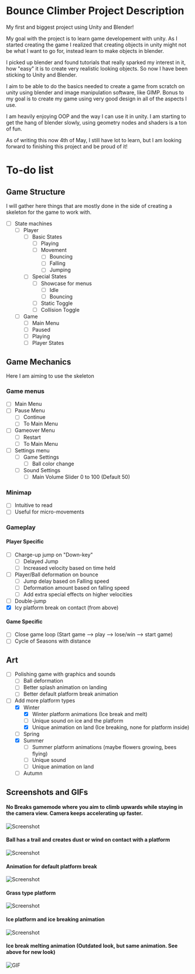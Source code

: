 # Bounce Climber Project Description

My first and biggest project using Unity and Blender!

My goal with the project is to learn game developement with unity. As I started creating the game I realized that creating objects in unity might not be what I want to go for, instead learn to make objects in blender.

I picked up blender and found tutorials that really sparked my interest in it, how "easy" it is to create very realistic looking objects. So now I have been sticking to Unity and Blender.

I aim to be able to do the basics needed to create a game from scratch on unity using blender and image manipulation software, like GIMP. Bonus to my goal is to create my game using very good design in all of the aspects I use.

I am heavily enjoying OOP and the way I can use it in unity. I am starting to get the hang of blender slowly, using geometry nodes and shaders is a ton of fun.

As of writing this now 4th of May, I still have lot to learn, but I am looking forward to finishing this project and be proud of it!



# To-do list


## Game Structure

I will gather here things that are mostly done in the side of creating a skeleton for the game to work with.

- [ ] State machines
    - [ ] Player
        - [ ] Basic States
            - [ ] Playing
            - [ ] Movement
                - [ ] Bouncing
                - [ ] Falling
                - [ ] Jumping
        - [ ] Special States
            - [ ] Showcase for menus
                - [ ] Idle
                - [ ] Bouncing
            - [ ] Static Toggle
            - [ ] Collision Toggle
    - [ ] Game
        - [ ] Main Menu
        - [ ] Paused
        - [ ] Playing
        - [ ] Player States

## Game Mechanics

Here I am aiming to use the skeleton

### Game menus

- [ ] Main Menu
- [ ] Pause Menu
    - [ ] Continue
    - [ ] To Main Menu
- [ ] Gameover Menu
    - [ ] Restart
    - [ ] To Main Menu
- [ ] Settings menu
    - [ ] Game Settings
        - [ ] Ball color change
    - [ ] Sound Settings
        - [ ] Main Volume Slider 0 to 100 (Default 50)

### Minimap

- [ ] Intuitive to read
- [ ] Useful for micro-movements

### Gameplay

#### Player Specific

- [ ] Charge-up jump on "Down-key"
    - [ ] Delayed Jump
    - [ ] Increased velocity based on time held
- [ ] Player/Ball deformation on bounce
    - [ ] Jump delay based on Falling speed
    - [ ] Deformation amount based on falling speed
    - [ ] Add extra special effects on higher velocities
- [ ] Double-jump
- [x] Icy platform break on contact (from above)

#### Game Specific

- [ ] Close game loop (Start game --> play --> lose/win --> start game)
- [ ] Cycle of Seasons with distance

## Art

- [ ] Polishing game with graphics and sounds
    - [ ] Ball deformation
    - [ ] Better splash animation on landing
    - [ ] Better default platform break animation
- [ ] Add more platform types
    - [x] Winter
        - [x] Winter platform animations (Ice break and melt)
        - [ ] Unique sound on ice and the platform
        - [x] Unique animation on land (Ice breaking, none for platform inside)
    - [ ] Spring
    - [x] Summer
        - [ ] Summer platform animations (maybe flowers growing, bees flying)
        - [ ] Unique sound
        - [ ] Unique animation on land
    - [ ] Autumn

## Screenshots and GIFs

#### No Breaks gamemode where you aim to climb upwards while staying in the camera view. Camera keeps accelerating up faster.

![Screenshot](No_Breaks.png "No Breaks gamemode")

#### Ball has a trail and creates dust or wind on contact with a platform

![Screenshot](Ball_Animations.png "Ball Animations")

#### Animation for default platform break

![Screenshot](Platform_Breaking.png "Platform Breaking")

#### Grass type platform

![Screenshot](Grass_Platform.png "Grass Platform")

#### Ice platform and ice breaking animation

![Screenshot](Ice_platform_and_break.png "Ice Platform")

#### Ice break melting animation (Outdated look, but same animation. See above for new look)

![GIF](https://j.gifs.com/79z1VG.gif "Ice Platform Breaking")